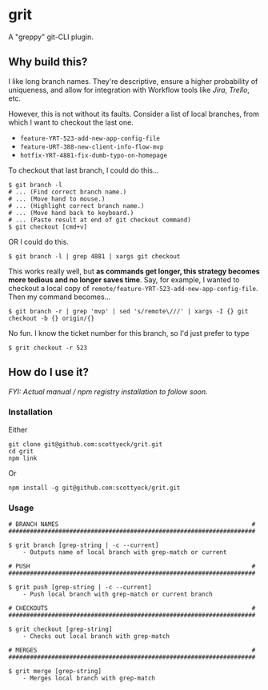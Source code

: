 # grit

A "greppy" git-CLI plugin.

## Why build this?

I like long branch names. They're descriptive, ensure a higher probability of uniqueness, and allow for integration with Workflow tools like *Jira*, *Trello*, etc.

However, this is not without its faults. Consider a list of local branches, from which I want to checkout the last one.

- ```feature-YRT-523-add-new-app-config-file```
- ```feature-URT-388-new-client-info-flow-mvp```
- ```hotfix-YRT-4881-fix-dumb-typo-on-homepage```

To checkout that last branch, I could do this...

	$ git branch -l
	# ... (Find correct branch name.)
	# ... (Move hand to mouse.)
	# ... (Highlight correct branch name.)
	# ... (Move hand back to keyboard.)
	# ... (Paste result at end of git checkout command)
	$ git checkout [cmd+v]

OR I could do this.

	$ git branch -l | grep 4881 | xargs git checkout

This works really well, but **as commands get longer, this strategy becomes more tedious and no longer saves time**. Say, for example, I wanted to checkout a local copy of ```remote/feature-YRT-523-add-new-app-config-file```. Then my command becomes...

	$ git branch -r | grep 'mvp' | sed 's/remote\///' | xargs -I {} git checkout -b {} origin/{}

No fun. I know the ticket number for this branch, so I'd just prefer to type

	$ grit checkout -r 523

## How do I use it?

*FYI: Actual manual / npm registry installation to follow soon.*

### Installation

Either

	git clone git@github.com:scottyeck/grit.git
	cd grit
	npm link

Or
	
	npm install -g git@github.com:scottyeck/grit.git

### Usage

	# BRANCH NAMES														#
	#####################################################################

	$ grit branch [grep-string | -c --current]
		- Outputs name of local branch with grep-match or current

	# PUSH																#
	#####################################################################

	$ grit push [grep-string | -c --current]
		- Push local branch with grep-match	or current branch

	# CHECKOUTS															#
	#####################################################################

	$ grit checkout [grep-string]
		- Checks out local branch with grep-match

	# MERGES															#
	#####################################################################

	$ grit merge [grep-string]
		- Merges local branch with grep-match

